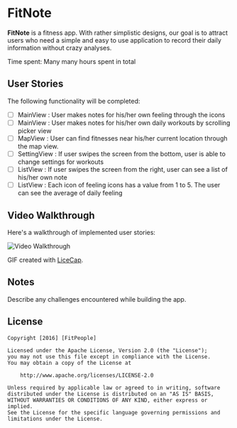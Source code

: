# FitNote

**FitNote** is a fitness app. With rather simplistic designs, our goal is to attract users who need a simple and easy to use application to record their daily information without crazy analyses. 

Time spent:  Many many hours spent in total

## User Stories

The following functionality will be completed:

- [ ] MainView : User makes notes for his/her own feeling through the icons
- [ ] MainView : User makes notes for his/her own daily workouts by scrolling picker view
- [ ] MapView : User can find fitnesses near his/her current location through the map view.
- [ ] SettingView : If user swipes the screen from the bottom, user is able to change settings for workouts
- [ ] ListView : If user swipes the screen from the right, user can see a list of his/her own note 
- [ ] ListView : Each icon of feeling icons has a value from 1 to 5. The user can see the average of daily feeling 

## Video Walkthrough 

Here's a walkthrough of implemented user stories:

<img src='' title='Video Walkthrough' width='' alt='Video Walkthrough' />

GIF created with [LiceCap](http://www.cockos.com/licecap/).

## Notes

Describe any challenges encountered while building the app.

## License

    Copyright [2016] [FitPeople]

    Licensed under the Apache License, Version 2.0 (the "License");
    you may not use this file except in compliance with the License.
    You may obtain a copy of the License at

        http://www.apache.org/licenses/LICENSE-2.0

    Unless required by applicable law or agreed to in writing, software
    distributed under the License is distributed on an "AS IS" BASIS,
    WITHOUT WARRANTIES OR CONDITIONS OF ANY KIND, either express or implied.
    See the License for the specific language governing permissions and
    limitations under the License.
